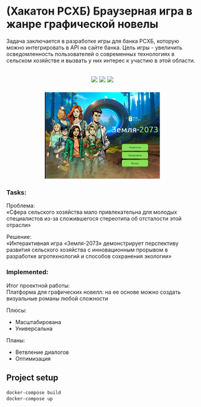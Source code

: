 # (Хакатон РСХБ) Браузерная игра в жанре графической новелы 
Задача заключается в разработке игры для банка РСХБ, которую можно интегрировать в API на сайте банка. Цель игры - увеличить осведомленность пользователей о современных технологиях в сельском хозяйстве и вызвать у них интерес к участию в этой области.

<h2 align="center">
<p align="center">

<img src="https://img.shields.io/badge/FastAPI-0.95-green">

<img src="https://img.shields.io/badge/SQLAlchemy-2.0.7-green" >

<img src="https://img.shields.io/badge/React-18.2-blue">


</p>
</h2>

<p align="center">
<img src="https://github.com/LatikDesu/game/blob/master/32.png" width="60%"></p>

### Tasks:
Проблема:<br>
«Сфера сельского хозяйства мало привлекательна для молодых специалистов из-за сложившегося стереотипа об отсталости этой отрасли»

Решение:<br>
«Интерактивная игра «Земля-2073» демонстрирует перспективу развития сельского хозяйства с инновационным прорывом в разработке агротехнологий и способов сохранения экологии»

### Implemented:
Итог проектной работы:<br>
Платформа для графических новелл: на ее основе можно создать визуальные романы любой сложности

Плюсы:
- Масштабирована
- Универсальна

Планы:
- Ветвление диалогов
- Оптимизация

## Project setup

```
docker-compose build
docker-compose up
```


